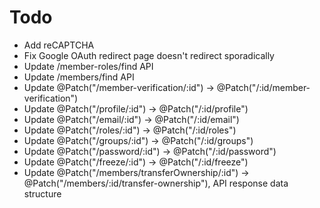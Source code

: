 # Todo

-   Add reCAPTCHA
-   Fix Google OAuth redirect page doesn't redirect sporadically
-   Update /member-roles/find API
-   Update /members/find API
-   Update @Patch("/member-verification/:id") -> @Patch("/:id/member-verification")
-   Update @Patch("/profile/:id") -> @Patch("/:id/profile")
-   Update @Patch("/email/:id") -> @Patch("/:id/email")
-   Update @Patch("/roles/:id") -> @Patch("/:id/roles")
-   Update @Patch("/groups/:id") -> @Patch("/:id/groups")
-   Update @Patch("/password/:id") -> @Patch("/:id/password")
-   Update @Patch("/freeze/:id") -> @Patch("/:id/freeze")
-   Update @Patch("/members/transferOwnership/:id") -> @Patch("/members/:id/transfer-ownership"), API response data structure
